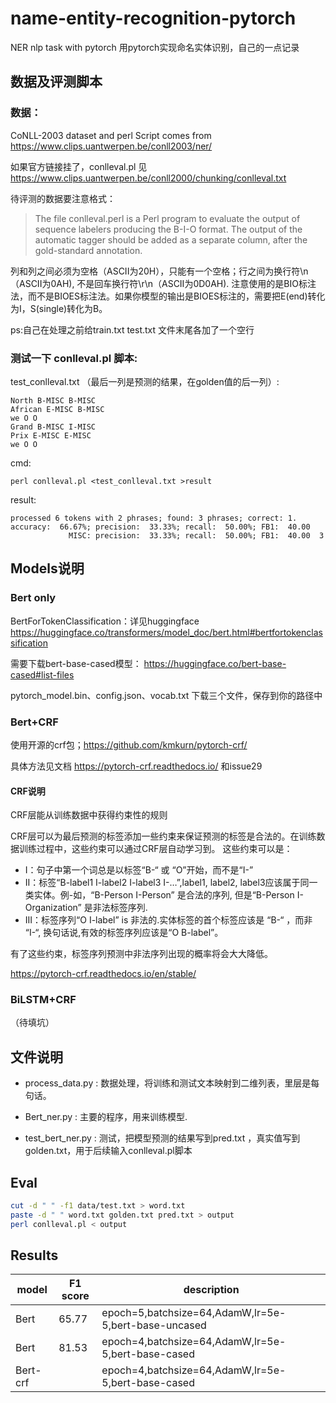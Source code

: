 # name-entity-recognition-pytorch

NER nlp task with pytorch 用pytorch实现命名实体识别，自己的一点记录

## 数据及评测脚本

### 数据：

CoNLL-2003 dataset and perl Script comes from https://www.clips.uantwerpen.be/conll2003/ner/

如果官方链接挂了，conlleval.pl 见 https://www.clips.uantwerpen.be/conll2000/chunking/conlleval.txt

待评测的数据要注意格式：

> The file conlleval.perl is a Perl program to evaluate the output of sequence labelers producing the B-I-O format. The output of the automatic tagger should be added as a separate column, after the gold-standard annotation.

列和列之间必须为空格（ASCII为20H），只能有一个空格；行之间为换行符\n（ASCII为0AH), 不是回车换行符\r\n（ASCII为0D0AH). 注意使用的是BIO标注法，而不是BIOES标注法。如果你模型的输出是BIOES标注的，需要把E(end)转化为I，S(single)转化为B。

ps:自己在处理之前给train.txt test.txt 文件末尾各加了一个空行

### 测试一下 conlleval.pl 脚本:

test_conlleval.txt （最后一列是预测的结果，在golden值的后一列）:

```
North B-MISC B-MISC
African E-MISC B-MISC
we O O
Grand B-MISC I-MISC
Prix E-MISC E-MISC
we O O
```

cmd:

```
perl conlleval.pl <test_conlleval.txt >result
```

result:

```
processed 6 tokens with 2 phrases; found: 3 phrases; correct: 1.
accuracy:  66.67%; precision:  33.33%; recall:  50.00%; FB1:  40.00
             MISC: precision:  33.33%; recall:  50.00%; FB1:  40.00  3
```


## Models说明

### Bert only

BertForTokenClassification：详见huggingface https://huggingface.co/transformers/model_doc/bert.html#bertfortokenclassification

需要下载bert-base-cased模型：
https://huggingface.co/bert-base-cased#list-files 

pytorch_model.bin、config.json、vocab.txt 下载三个文件，保存到你的路径中

### Bert+CRF

使用开源的crf包；https://github.com/kmkurn/pytorch-crf/

具体方法见文档 https://pytorch-crf.readthedocs.io/ 和issue29

#### CRF说明

CRF层能从训练数据中获得约束性的规则

CRF层可以为最后预测的标签添加一些约束来保证预测的标签是合法的。在训练数据训练过程中，这些约束可以通过CRF层自动学习到。
		这些约束可以是：

- I：句子中第一个词总是以标签“B-“ 或 “O”开始，而不是“I-”
- II：标签“B-label1 I-label2 I-label3 I-…”,label1, label2, label3应该属于同一类实体。例-如，“B-Person I-Person” 是合法的序列, 但是“B-Person I-Organization” 是非法标签序列.
- III：标签序列“O I-label” is 非法的.实体标签的首个标签应该是 “B-“ ，而非 “I-“, 换句话说,有效的标签序列应该是“O B-label”。

有了这些约束，标签序列预测中非法序列出现的概率将会大大降低。

https://pytorch-crf.readthedocs.io/en/stable/ 

### BiLSTM+CRF
（待填坑）

## 文件说明
- process_data.py : 数据处理，将训练和测试文本映射到二维列表，里层是每句话。  

- Bert_ner.py : 主要的程序，用来训练模型. 

- test_bert_ner.py : 测试，把模型预测的结果写到pred.txt ，真实值写到golden.txt，用于后续输入conlleval.pl脚本

## Eval
```bash
cut -d " " -f1 data/test.txt > word.txt
paste -d " " word.txt golden.txt pred.txt > output
perl conlleval.pl < output
```

## Results

| model | F1 score | description                          |
| ----- | -------- | ------------------------------------ |
| Bert  | 65.77    | epoch=5,batchsize=64,AdamW,lr=5e-5,bert-base-uncased|
| Bert  | 81.53    | epoch=4,batchsize=64,AdamW,lr=5e-5,bert-base-cased|
| Bert-crf  |     | epoch=4,batchsize=64,AdamW,lr=5e-5,bert-base-cased|

